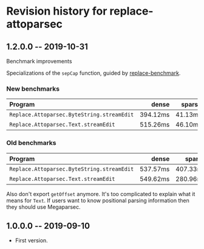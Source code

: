 # Revision history for replace-attoparsec

## 1.2.0.0 -- 2019-10-31

Benchmark improvements

Specializations of the `sepCap` function, guided by
[replace-benchmark](https://github.com/jamesdbrock/replace-benchmark).

### New benchmarks

| Program                                           | dense     | sparse   |
| :---                                              |      ---: |     ---: |
| `Replace.Attoparsec.ByteString.streamEdit`        | 394.12ms  | 41.13ms  |
| `Replace.Attoparsec.Text.streamEdit`              | 515.26ms  | 46.10ms  |

### Old benchmarks

| Program                                           | dense     | sparse   |
| :---                                              |      ---: |     ---: |
|  `Replace.Attoparsec.ByteString.streamEdit`       | 537.57ms  | 407.33ms |
|  `Replace.Attoparsec.Text.streamEdit`             | 549.62ms  | 280.96ms |

Also don't export `getOffset` anymore. It's too complicated to explain
what it means for `Text`. If users want to know positional parsing information
then they should use Megaparsec.

## 1.0.0.0 -- 2019-09-10

* First version.

